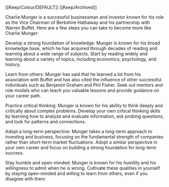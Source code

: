 [[Keep/Colour/DEFAULT]] [[Keep/Archived]] 

Charlie Munger is a successful businessman and investor known for his role as the Vice Chairman of Berkshire Hathaway and his partnership with Warren Buffet. Here are a few steps you can take to become more like Charlie Munger:

Develop a strong foundation of knowledge: Munger is known for his broad knowledge base, which he has acquired through decades of reading and learning about a wide range of subjects. Start by reading widely and learning about a variety of topics, including economics, psychology, and history.

Learn from others: Munger has said that he learned a lot from his association with Buffet and has also cited the influence of other successful individuals such as Benjamin Graham and Phil Fisher. Seek out mentors and role models who can teach you valuable lessons and provide guidance on your career path.

Practice critical thinking: Munger is known for his ability to think deeply and critically about complex problems. Develop your own critical thinking skills by learning how to analyze and evaluate information, ask probing questions, and look for patterns and connections.

Adopt a long-term perspective: Munger takes a long-term approach to investing and business, focusing on the fundamental strength of companies rather than short-term market fluctuations. Adopt a similar perspective in your own career and focus on building a strong foundation for long-term success.

Stay humble and open-minded: Munger is known for his humility and his willingness to admit when he is wrong. Cultivate these qualities in yourself by staying open-minded and willing to learn from others, even if you disagree with them
